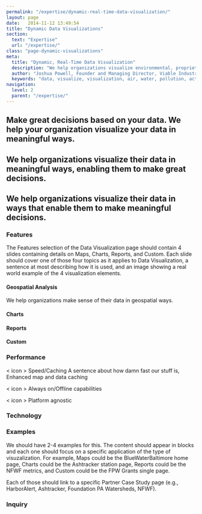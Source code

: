 ```yaml
---
permalink: "/expertise/dynamic-real-time-data-visualization/"
layout: page
date:   2014-11-12 13:49:54
title: "Dynamic Data Visualizations"
section: 
  text: "Expertise"
  url: "/expertise/"
class: "page-dynamic-visualizations"
meta:
  title: "Dynamic, Real-Time Data Visualization"
  description: "We help organizations visualize environmental, proprietary, government, education, public and open data in meaningful ways"
  author: "Joshua Powell, Founder and Managing Director, Viable Industries, L.L.C."
  keywords: "data, visualize, visualization, air, water, pollution, activity, monitor, assessment, tracking, reporting, map, chart, graph, bar, line, interactive, time, series, big, real, time"
navigation:
  level: 2
  parent: "/expertise/"
---
```


<i class="icon retinaicon-business-001"></i>

## Make great decisions based on your data. We help your organization visualize your data in meaningful ways.

## We help organizations visualize their data in meaningful ways, enabling them to make great decisions.

## We help organizations visualize their data in ways that enable them to make meaningful decisions.

### Features

The Features selection of the Data Visualization page should contain 4 slides containing details on Maps, Charts, Reports, and Custom. Each slide should cover one of those four topics as it applies to Data Visualization, a sentence at most describing how it is used, and an image showing a real world example of the 4 visualization elements.

#### Geospatial Analysis
We help organizations make sense of their data in geospatial ways.

#### Charts

#### Reports

#### Custom

### Performance

< icon >
Speed/Caching
A sentence about how damn fast our stuff is, Enhanced map and data caching

< icon >
Always on/Offline capabilities

< icon >
Platform agnostic



### Technology

### Examples

We should have 2-4 examples for this. The content should appear in blocks and each one should focus on a specific application of the type of visuzalization. For example, Maps could be the BlueWaterBaltimore home page, Charts could be the Ashtracker station page, Reports could be the NFWF metrics, and Custom could be the FPW Grants single page.

Each of those should link to a specific Partner Case Study page (e.g., HarborAlert, Ashtracker, Foundation PA Watersheds, NFWF).

### Inquiry

